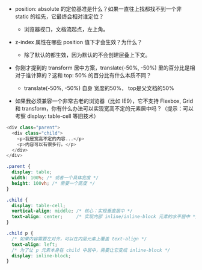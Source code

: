 - position: absolute 的定位基准是什么？如果一直往上找都找不到一个非 static 的祖先，它最终会相对谁定位？
    - 浏览器视口，文档流起点，左上角。

- z-index 属性在哪些 position 值下才会生效？为什么？
    - 除了默认的都生效，因为默认的不会创建层叠上下文。
- 你刚才提到的 transform 居中方案，translate(-50%, -50%) 里的百分比是相对于谁计算的？这和 top: 50% 的百分比有什么本质不同？
    - translate(-50%, -50%) 自身 宽度的50%， top是父文档的50%
- 如果我必须兼容一个非常古老的浏览器（比如 IE9），它不支持 Flexbox, Grid 和 transform，你有什么办法可以实现宽高不定的元素居中吗？（提示：可以考察 display: table-cell 等旧技术）

```js
<div class="parent">
  <div class="child">
    <p>我是宽高不定的内容...</p>
    <p>内容可以有很多行。</p>
  </div>
</div>
```

```css
.parent {
  display: table;
  width: 100%; /* 或者一个具体宽度 */
  height: 100vh; /* 需要一个高度 */
}

.child {
  display: table-cell;
  vertical-align: middle; /* 核心：实现垂直居中 */
  text-align: center;     /* 实现内部 inline/inline-block 元素的水平居中 */
}

.child p {
  /* 如果内容需要左对齐，可以在内层元素上覆盖 text-align */
  text-align: left;
  /* 为了让 p 元素本身在 child 中居中，需要让它变成 inline-block */
  display: inline-block;
}
```